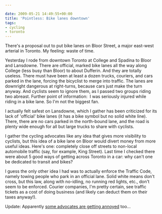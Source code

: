 ```yaml
---

date: 2009-05-21 14:49:55+00:00
title: 'Pointless: Bike lanes downtown'
tags:
- cycling
- toronto
---
```


There's a proposal out to put bike lanes on Bloor Street, a major east-west arterial in Toronto. My feeling: waste of time.

Yesterday I rode from downtown Toronto at College and Spadina to Bloor and Lansdowne. There are official, marked bike lanes all the way along College (less busy than Bloor) to about Dufferin. And they are totally useless. There must have been at least a dozen trucks, couriers, and cars parked in the lane, forcing the bicyclist to merge into traffic. The lanes are downright dangerous at right-turns, because cars just make the turn anyway. And cyclists seem to ignore them, as I passed two groups riding two abreast. Further point of information:  I was seriously injured while riding in a bike lane. So I'm not the biggest fan.

I actually felt safest on Lansdowne, which I gather has been criticized for its lack of 'official' bike lanes (it has a bike symbol but no solid white line). There, there are no cars parked in the north-bound lane, and the road is plenty wide enough for all but large trucks to share with cyclists.

I gather the cycling advocates like any idea that gives more visibility to cyclists, but this idea of a bike lane on Bloor would divert money from more useful ideas. Here's one: completely close off streets to non-local automobile traffic (say, for example, King Street). Last time I checked there were about 5 good ways of getting across Toronto in a car: why can't one be dedicated to transit and bikes?

I guess the only other idea I had was to actually enforce the Traffic Code, namely towing people who park in an official lane. Solid white means don't cross, but this law, along with no-idling, no running red lights, etc., don't seem to be enforced. Courier companies, I'm pretty certain, see traffic tickets as a cost of doing business (and likely can deduct them on their taxes anyway!).

Update: Apparently [some advocates are getting annoyed](http://www.torontocranks.com/?page_id=957&event_id=264) too...
